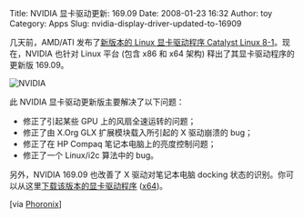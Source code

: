 Title: NVIDIA 显卡驱动更新: 169.09
Date: 2008-01-23 16:32
Author: toy
Category: Apps
Slug: nvidia-display-driver-updated-to-16909

几天前，AMD/ATI 发布了[新版本的 Linux 显卡驱动程序 Catalyst Linux
8-1](http://linuxtoy.org/archives/amd-catalyst-linux-8-1-released.html)。现在，NVIDIA
也针对 Linux 平台 (包含 x86 和 x64 架构) 释出了其显卡驱动程序的更新版
169.09。

![NVIDIA](http://i.linuxtoy.org/i/logo/nvidia.png)

此 NVIDIA 显卡驱动更新版主要解决了以下问题：

-   修正了引起某些 GPU 上的风扇全速运转的问题；
-   修正了由 X.Org GLX 扩展模块载入所引起的 X 驱动崩溃的 bug；
-   修正了在 HP Compaq 笔记本电脑上的亮度控制问题；
-   修正了一个 Linux/i2c 算法中的 bug。

另外，NVIDIA 169.09 也改善了 X 驱动对笔记本电脑 docking
状态的识别。你可以从这里[下载该版本的显卡驱动程序](http://www.nvidia.com/object/linux_display_ia32_169.09.html)
([x64](http://www.nvidia.com/object/linux_display_amd64_169.09.html))。

[via
[Phoronix](http://www.phoronix.com/scan.php?page=article&item=973#=1)]
